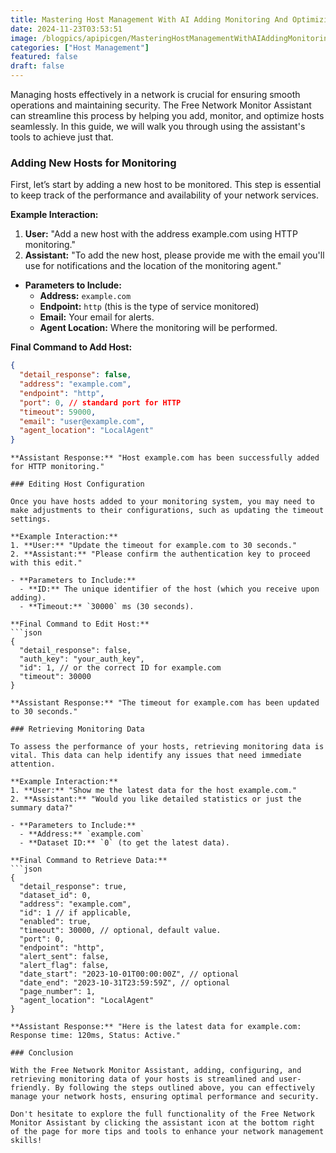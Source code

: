 ```yaml
---
title: Mastering Host Management With AI Adding Monitoring And Optimizing Hosts
date: 2024-11-23T03:53:51
image: /blogpics/apipicgen/MasteringHostManagementWithAIAddingMonitoringAndOptimizingHosts-7TTUYWK0O6.jpg
categories: ["Host Management"]
featured: false
draft: false
---
```

Managing hosts effectively in a network is crucial for ensuring smooth operations and maintaining security. The Free Network Monitor Assistant can streamline this process by helping you add, monitor, and optimize hosts seamlessly. In this guide, we will walk you through using the assistant's tools to achieve just that.

### Adding New Hosts for Monitoring

First, let’s start by adding a new host to be monitored. This step is essential to keep track of the performance and availability of your network services.

**Example Interaction:**
1. **User:** "Add a new host with the address example.com using HTTP monitoring."
2. **Assistant:** "To add the new host, please provide me with the email you'll use for notifications and the location of the monitoring agent."

- **Parameters to Include:**
  - **Address:** `example.com`
  - **Endpoint:** `http` (this is the type of service monitored)
  - **Email:** Your email for alerts.
  - **Agent Location:** Where the monitoring will be performed.

**Final Command to Add Host:**
```json
{
  "detail_response": false,
  "address": "example.com",
  "endpoint": "http",
  "port": 0, // standard port for HTTP
  "timeout": 59000,
  "email": "user@example.com",
  "agent_location": "LocalAgent"
}
```
```
**Assistant Response:** "Host example.com has been successfully added for HTTP monitoring."

### Editing Host Configuration

Once you have hosts added to your monitoring system, you may need to make adjustments to their configurations, such as updating the timeout settings.

**Example Interaction:**
1. **User:** "Update the timeout for example.com to 30 seconds."
2. **Assistant:** "Please confirm the authentication key to proceed with this edit."

- **Parameters to Include:**
  - **ID:** The unique identifier of the host (which you receive upon adding).
  - **Timeout:** `30000` ms (30 seconds).

**Final Command to Edit Host:**
```json
{
  "detail_response": false,
  "auth_key": "your_auth_key",
  "id": 1, // or the correct ID for example.com
  "timeout": 30000
}
```
```
**Assistant Response:** "The timeout for example.com has been updated to 30 seconds."

### Retrieving Monitoring Data

To assess the performance of your hosts, retrieving monitoring data is vital. This data can help identify any issues that need immediate attention.

**Example Interaction:**
1. **User:** "Show me the latest data for the host example.com."
2. **Assistant:** "Would you like detailed statistics or just the summary data?"

- **Parameters to Include:**
  - **Address:** `example.com`
  - **Dataset ID:** `0` (to get the latest data).

**Final Command to Retrieve Data:**
```json
{
  "detail_response": true,
  "dataset_id": 0,
  "address": "example.com",
  "id": 1 // if applicable,
  "enabled": true,
  "timeout": 30000, // optional, default value.
  "port": 0,
  "endpoint": "http",
  "alert_sent": false,
  "alert_flag": false,
  "date_start": "2023-10-01T00:00:00Z", // optional
  "date_end": "2023-10-31T23:59:59Z", // optional
  "page_number": 1,
  "agent_location": "LocalAgent"
}
```
```
**Assistant Response:** "Here is the latest data for example.com: Response time: 120ms, Status: Active."

### Conclusion

With the Free Network Monitor Assistant, adding, configuring, and retrieving monitoring data of your hosts is streamlined and user-friendly. By following the steps outlined above, you can effectively manage your network hosts, ensuring optimal performance and security. 

Don't hesitate to explore the full functionality of the Free Network Monitor Assistant by clicking the assistant icon at the bottom right of the page for more tips and tools to enhance your network management skills!